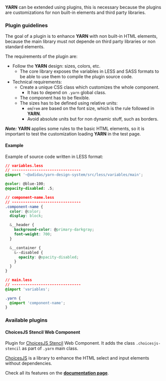 **YARN** can be extended using plugins, this is necessary because the plugins are customizations for non built-in elements and third party libraries.

### Plugin guidelines

The goal of a plugin is to enhance **YARN** with non built-in HTML elements, because the main library
must not depende on third party libraries or non standard elements.

The requirements of the plugin are:

- Follow the **YARN** design: sizes, colors, etc.
  - The core library exposes the variables in LESS and SASS formats to be able to use them to compile the plugin source code.
- Technical requirements:
  - Create a unique CSS class which customizes the whole component.
    - It has to depend on `.yarn` global class.
  - The component has to be flexible.
  - The sizes has to be defined using relative units:
    - `em`/`rem` are based on the font size, which is the rule followed in **YARN**.
    - Avoid absolute units but for non dynamic stuff, such as borders.

**_Note:_** **YARN** applies some rules to the basic HTML elements, so it is important to test the customization loading **YARN** in the test page.

#### Example

Example of source code written in LESS format:

```css
// variables.less
// -------------------------------
@import '~@adidas/yarn-design-system/src/less/variables/main';

@color: @blue-100;
@opacity-disabled: .5;

// component-name.less
// -------------------------------
.component-name {
  color: @color;
  display: block;

  &__header {
    background-color: @primary-darkgray;
    font-weight: 700;
  }

  &__container {
    &--disabled {
      opacity: @opacity-disabled;
    }
  }
}

// main.less
// -------------------------------
@import 'variables';

.yarn {
  @import 'component-name';
}
```

### Available plugins

#### ChoicesJS Stencil Web Component

Plugin for [ChoicesJS Stencil][choicesjs-stencil] Web Component. It adds the class `.choicesjs-stencil` as part of `.yarn` main class.

[ChoicesJS][choicesjs] is a library to enhance the HTML select and input elements without dependencies.

Check all its features on the [**documentation page**][adidas-plugin-choicesjs-stencil-documentation].

[adidas-plugin-choicesjs-stencil-documentation]: http://adidas.github.io/adidas-yarn-plugin-choicesjs-stencil/
[adidas-style-guide]: https://github.com/adidas/adidas-contribution-guidelines/wiki/Coding-style-guidelines
[choicesjs]: https://joshuajohnson.co.uk/Choices/
[choicesjs-stencil]: https://github.com/adidas/choicesjs-stencil
